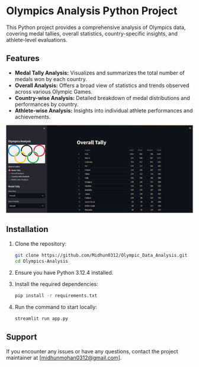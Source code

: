 # Olympics Analysis Python Project

This Python project provides a comprehensive analysis of Olympics data, covering medal tallies, overall statistics, country-specific insights, and athlete-level evaluations.

## Features

- **Medal Tally Analysis:** Visualizes and summarizes the total number of medals won by each country.
- **Overall Analysis:** Offers a broad view of statistics and trends observed across various Olympic Games.
- **Country-wise Analysis:** Detailed breakdown of medal distributions and performances by country.
- **Athlete-wise Analysis:** Insights into individual athlete performances and achievements.

![alt text](assets/home.png)

## Installation

1. Clone the repository:

   ```bash
   git clone https://github.com/Midhun0312/Olympic_Data_Analysis.git
   cd Olympics-Analysis

2. Ensure you have Python 3.12.4 installed.
3. Install the required dependencies:

   ```bash
   pip install -r requirements.txt

4. Run the command to start locally:
   ```bash
   streamlit run app.py

## Support
  If you encounter any issues or have any questions, contact the project maintainer at [midhunmohan0312@gmail.com].

  
